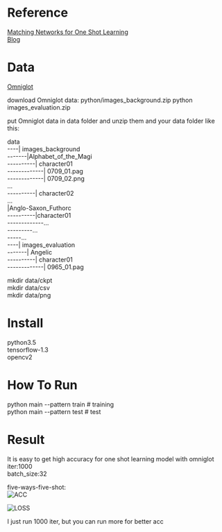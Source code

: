 
# Reference
[Matching Networks for One Shot Learning](https://arxiv.org/abs/1606.04080)  
[Blog](https://duanyzhi.github.io/One-Shot-Learning/)

# Data
[Omniglot](https://github.com/brendenlake/omniglot)

download Omniglot data: python/images_background.zip python images_evaluation.zip  

put Omniglot data in data folder and unzip them and your data folder like this:  

data   
----| images_background  
-------|Alphabet_of_the_Magi  
----------| character01  
-------------| 0709_01.pag      
-------------| 0709_02.png       
              ...  
----------| character02    
            ...  
     |Anglo-Saxon_Futhorc  
----------|character01  
-------------...  
---------...    
-----...  
----| images_evaluation  
-------| Angelic  
----------| character01    
-------------| 0965_01.pag  


mkdir data/ckpt    
mkdir data/csv  
mkdir data/png  


# Install
python3.5  
tensorflow-1.3  
opencv2  

# How To Run
python main --pattern train     # training     
python main --pattern test      # test   

# Result
It is easy to get high accuracy for one shot learning model with omniglot  
iter:1000  
batch_size:32  

five-ways-five-shot:   
![ACC](https://github.com/duanyzhi/one_shot_learning/blob/master/data/png/acc.png)  

![LOSS](https://github.com/duanyzhi/one_shot_learning/blob/master/data/png/loss.png)  

I just run 1000 iter, but you can run more for better acc  
